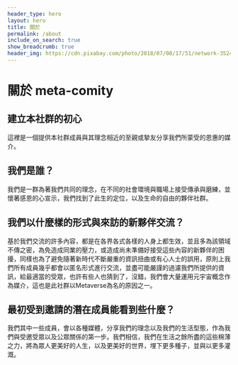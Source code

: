 ```yaml
---
header_type: hero
layout: hero
title: 關於
permalink: /about
include_on_search: true
show_breadcrumb: true
header_img: https://cdn.pixabay.com/photo/2018/07/08/17/51/network-3524352_1280.jpg
---
```


# 關於 meta-comity

## 建立本社群的初心

這裡是一個提供本社群成員與其理念相近的至親或摯友分享我們所蒙受的恩惠的媒介。

## 我們是誰？

我們是一群為著我們共同的理念，在不同的社會環境與職場上接受傳承與磨練，並懷著感恩的心宣示，我們找到了此生的定位，以及生命的自由的夥伴社群。

## 我們以什麼樣的形式與來訪的新夥伴交流？

基於我們交流的許多內容，都是在各界各式各樣的人身上都生效，並且多為該領域不傳之密，為免造成同業的壓力，或造成尚未準備好接受這些內容的新夥伴的困擾，同樣也為了避免隨著新時代不斷嚴重的資訊扭曲或有心人士的誤用，原則上我們所有成員幾乎都會以匿名形式進行交流，並盡可能嚴謹的過濾我們所提供的資訊，給最適當的受眾，也許有些人也猜到了，沒錯，我們會大量運用元宇宙概念作為媒介，這也是此社群以Metaverse為名的原因之一。

## 最初受到邀請的潛在成員能看到些什麼？

我們其中一些成員，會以各種媒體，分享我們的理念以及我們的生活型態，作為我們與受邀受眾以及公眾關係的第一步。我們相信，我們在生活之餘所盡的這些棉薄之力，將為眾人更美好的人生，以及更美好的世界，埋下更多種子，並與以更多灌溉。

